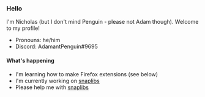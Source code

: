 ### Hello
I'm Nicholas (but I don't mind Penguin - please not Adam though). Welcome to my profile!
 - Pronouns: he/him
 - Discord: AdamantPenguin#9695
#### What's happening
 - I'm learning how to make Firefox extensions (see below)
 - I'm currently working on [snaplibs](https://github.com/AdamantPenguin/snaplibs)
 - Please help me with [snaplibs](https://github.com/AdamantPenguin/snaplibs)
<!--
**AdamantPenguin/AdamantPenguin** is a ✨ _special_ ✨ repository because its `README.md` (this file) appears on your GitHub profile.

Here are some ideas to get you started:

- 🔭 I’m currently working on ...
- 🌱 I’m currently learning ...
- 👯 I’m looking to collaborate on ...
- 🤔 I’m looking for help with ...
- 💬 Ask me about ...
- 📫 How to reach me: ...
- 😄 Pronouns: ...
- ⚡ Fun fact: ...
-->
